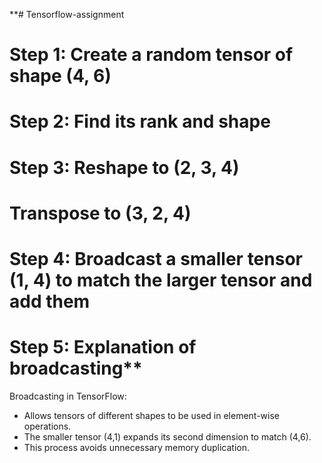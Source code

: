 **# Tensorflow-assignment

# Step 1: Create a random tensor of shape (4, 6)
# Step 2: Find its rank and shape
# Step 3: Reshape to (2, 3, 4)
# Transpose to (3, 2, 4)
# Step 4: Broadcast a smaller tensor (1, 4) to match the larger tensor and add them
# Step 5: Explanation of broadcasting**
Broadcasting in TensorFlow:
- Allows tensors of different shapes to be used in element-wise operations.
- The smaller tensor (4,1) expands its second dimension to match (4,6).
- This process avoids unnecessary memory duplication.

